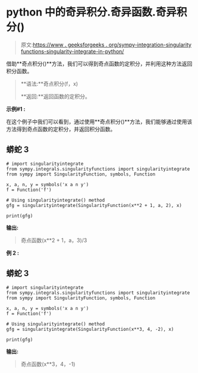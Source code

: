 # python 中的奇异积分.奇异函数.奇异积分()

> 原文:[https://www . geeksforgeeks . org/sympy-integration-singularity functions-singularity-integrate-in-python/](https://www.geeksforgeeks.org/sympy-integrals-singularityfunctions-singularityintegrate-in-python/)

借助**奇点积分()**方法，我们可以得到奇点函数的定积分，并利用这种方法返回积分函数。

> **语法:**奇点积分(f，x)
> 
> **返回:**返回函数的定积分。

**示例#1 :**

在这个例子中我们可以看到，通过使用**奇点积分()**方法，我们能够通过使用该方法得到奇点函数的定积分，并返回积分函数。

## 蟒蛇 3

```
# import singularityintegrate
from sympy.integrals.singularityfunctions import singularityintegrate
from sympy import SingularityFunction, symbols, Function

x, a, n, y = symbols('x a n y')
f = Function('f')

# Using singularityintegrate() method
gfg = singularityintegrate(SingularityFunction(x**2 + 1, a, 2), x)

print(gfg)
```

**输出:**

> 奇点函数(x**2 + 1，a，3)/3

**例 2 :**

## 蟒蛇 3

```
# import singularityintegrate
from sympy.integrals.singularityfunctions import singularityintegrate
from sympy import SingularityFunction, symbols, Function

x, a, n, y = symbols('x a n y')
f = Function('f')

# Using singularityintegrate() method
gfg = singularityintegrate(SingularityFunction(x**3, 4, -2), x)

print(gfg)
```

**输出:**

> 奇点函数(x**3，4，-1)